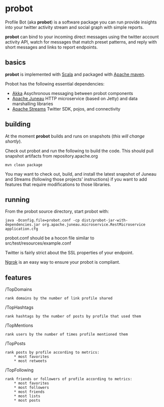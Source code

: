 # probot

Profile Bot (aka **probot**) is a software package you can run provide insights into your twitter activity stream and social graph with simple reports.
 
**probot** can bind to your incoming direct messages using the twitter account activity API, watch for messages that match preset patterns, and reply with short messages and links to report endpoints.

## basics

**probot** is implemented with [Scala](https://scala.io) 
and packaged with [Apache maven](http://maven.apache.org).

Probot has the following essential dependencies:
 * [Akka](http://akka.io "http://akka.io")
   Asychronous messaging between probot components
 * [Apache Juneau](http://juneau.incubator.apache.org "http://juneau.incubator.apache.org") 
   HTTP microservice (based on Jetty) and data marshalling libraries 
 * [Apache Streams](http://streams.apache.org "http://streams.apache.org") 
   Twitter SDK, pojos, and connectivity
   
## building

At the moment **probot** builds and runs on snapshots (*this will change shortly*).

Check out probot and run the following to build the code.  This should pull snapshot artifacts from repository.apache.org

    mvn clean package
    
You may want to check out, build, and install the latest snapshot of Juneau and Streams (following those projects' instructions) if you want to add features that require modifications to those libraries.

## running

From the probot source directory, start probot with:

    java -Dconfig.file=probot.conf -cp dist/probot-jar-with-dependencies.jar org.apache.juneau.microservice.RestMicroservice application.cfg

probot.conf should be a hocon file similar to src/test/resources/example.conf

Twitter is fairly strict about the SSL properties of your endpoint.

[Ngrok](https://ngrok.com "https://ngrok.com") is an easy way to ensure your probot is compliant.

## features

/TopDomains

    rank domains by the number of link profile shared
    
/TopHashtags

    rank hashtags by the number of posts by profile that used them
    
/TopMentions

    rank users by the number of times profile mentioned them
    
/TopPosts

    rank posts by profile according to metrics:
        * most favorites
        * most retweets
        
/TopFollowing

    rank friends or followers of profile according to metrics:
        * most favorites
        * most followers
        * most friends
        * most lists
        * most posts
